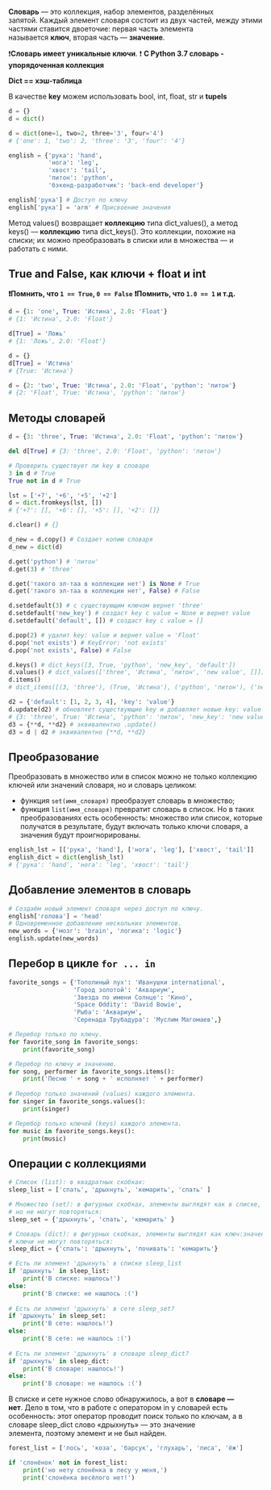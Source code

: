 **Словарь** — это коллекция, набор элементов, разделённых запятой. Каждый элемент словаря состоит из двух частей, между этими частями ставится двоеточие: первая часть элемента называется **ключ**, вторая часть — **значение**.

❗️**Словарь имеет уникальные ключи**.
❗️ **C Python 3.7 словарь - упорядоченная коллекция**

**Dict == хэш-таблица**

В качестве **key** можем использовать bool, int, float, str и **tupels**

```python
d = {}
d = dict()

d = dict(one=1, two=2, three='3', four='4')
# {'one': 1, 'two': 2, 'three': '3', 'four': '4'}

english = {'рука': 'hand',
		   'нога': 'leg',
		   'хвост': 'tail',
		   'питон': 'python',
		   'бэкенд-разработчик': 'back-end developer'}

english['рука'] # Доступ по ключу
english['рука'] = 'arm' # Присвоение значения
```
Метод values() возвращает **коллекцию** типа dict_values(), а метод keys() — **коллекцию** типа dict_keys(). Это коллекции, похожие на списки; их можно преобразовать в списки или в множества — и работать с ними.
## True and False, как ключи + float и int 

**❗️Помнить, что `1 == True`, `0 == False`**
**❗️Помнить, что `1.0 == 1` и т.д.**

```python
d = {1: 'one', True: 'Истина', 2.0: 'Float'}
# {1: 'Истина', 2.0: 'Float'}

d[True] = 'Ложь'
# {1: 'Ложь', 2.0: 'Float'}

d = {}
d[True] = 'Истина'
# {True: 'Истина'}

d = {2: 'two', True: 'Истина', 2.0: 'Float', 'python': 'питон'}
# {2: 'Float', True: 'Истина', 'python': 'питон'}
```
## Методы словарей

```python
d = {3: 'three', True: 'Истина', 2.0: 'Float', 'python': 'питон'}

del d[True] # {3: 'three', 2.0: 'Float', 'python': 'питон'}

# Проверить существует ли key в словаре
3 in d # True
True not in d # True

lst = ['+7', '+6', '+5', '+2']
d = dict.fromkeys(lst, [])
# {'+7': [], '+6': [], '+5': [], '+2': []}

d.clear() # {}

d_new = d.copy() # Создает копию словаря
d_new = dict(d)

d.get('python') # 'питон'
d.get(3) # 'three'

d.get('такого эл-таа в коллекции нет') is None # True
d.get('такого эл-таа в коллекции нет', False) # False

d.setdefault(3) # с существующим ключом вернет 'three'
d.setdefault('new_key') # создаст key с value = None и вернет value
d.setdefault('default', []) # создаст key с value = []

d.pop(2) # удалит key: value и вернет value = 'Float'
d.pop('not exists') # KeyError: 'not exists'
d.pop('not exists', False) # False

d.keys() # dict_keys([3, True, 'python', 'new_key', 'default'])
d.values() # dict_values(['three', 'Истина', 'питон', 'new value', []])
d.items()
# dict_items([(3, 'three'), (True, 'Истина'), ('python', 'питон'), ('new_key', 'new value'), ('default', [])])

d2 = {'default': [1, 2, 3, 4], 'key': 'value'}
d.update(d2) # обновляет существующие key и добавляет новые key: value
# {3: 'three', True: 'Истина', 'python': 'питон', 'new_key': 'new value', 'default': [1, 2, 3, 4], 'key': 'value'}
d3 = {**d, **d2} # эквивалентно .update()
d3 = d | d2 # эквивалентно {**d, **d2}

```
## Преобразование
Преобразовать в множество или в список можно не только коллекцию ключей или значений словаря, но и словарь целиком:
- функция `set(имя_словаря)` преобразует словарь в множество;
- функция `list(имя_словаря)` превратит словарь в список. Но в таких преобразованиях есть особенность: множество или список, которые получатся в результате, будут включать только ключи словаря, а значения будут проигнорированы.
```python
english_lst = [['рука', 'hand'], ['нога', 'leg'], ['хвост', 'tail']]
english_dict = dict(english_lst)
# {'рука': 'hand', 'нога': 'leg', 'хвост': 'tail'}
```
## Добавление элементов в словарь
```python
# Создаём новый элемент словаря через доступ по ключу.
english['голова'] = 'head'
# Одновременное добавление нескольких элементов.
new_words = {'мозг': 'brain', 'логика': 'logic'} 
english.update(new_words)
```
## Перебор в цикле `for ... in`
```python
favorite_songs = {'Тополиный пух': 'Иванушки international',
				  'Город золотой': 'Аквариум',
				  'Звезда по имени Солнце': 'Кино',
				  'Space Oddity': 'David Bowie',
				  'Рыба': 'Аквариум',
				  'Серенада Трубадура': 'Муслим Магомаев',} 

# Перебор только по ключу. 
for favorite_song in favorite_songs:     
	print(favorite_song) 

# Перебор по ключу и значению.
for song, performer in favorite_songs.items():
	print('Песню ' + song + ' исполняет ' + performer)
	
# Перебор только значений (values) каждого элемента.
for singer in favorite_songs.values():
	print(singer)

# Перебор только ключей (keys) каждого элемента.
for music in favorite_songs.keys():
	print(music)
```
## Операции с коллекциями
```python
# Список (list): в квадратных скобках:
sleep_list = ['спать', 'дрыхнуть', 'кемарить', 'спать' ]

# Множество (set): в фигурных скобках, элементы выглядят как в списке,
# но не могут повторяться:
sleep_set = {'дрыхнуть', 'спать', 'кемарить' }

# Словарь (dict): в фигурных скобках, элементы выглядят как ключ:значение;
# ключи не могут повторяться:
sleep_dict = {'спать': 'дрыхнуть', 'почивать': 'кемарить'}

# Есть ли элемент 'дрыхнуть' в списке sleep_list
if 'дрыхнуть' in sleep_list:     
	print('В списке: нашлось!')
else:
	print('В списке: не нашлось :(')
	
# Есть ли элемент 'дрыхнуть' в сете sleep_set?
if 'дрыхнуть' in sleep_set:
	print('В сете: нашлось!')
else:
	print('В сете: не нашлось :(')
	
# Есть ли элемент 'дрыхнуть' в словаре sleep_dict?
if 'дрыхнуть' in sleep_dict:
	print('В словаре: нашлось!')
else:
	print('В словаре: не нашлось :(')
```

В списке и сете нужное слово обнаружилось, а вот в **словаре — нет**. Дело в том, что в работе с оператором in у словарей есть особенность: этот оператор проводит поиск только по ключам, а в словаре sleep_dict слово «дрыхнуть» — это значение элемента, поэтому элемент и не был найден.
```python
forest_list = ['лось', 'коза', 'барсук', 'глухарь', 'лиса', 'ёж']

if 'слонёнок' not in forest_list:
	print('но нету слонёнка в лесу у меня,')
	print('слонёнка весёлого нет!')
```
